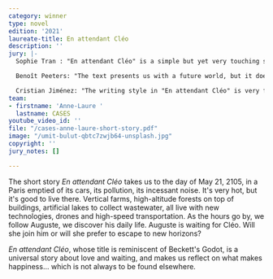 ```yaml
---
category: winner
type: novel
edition: '2021'
laureate-title: En attendant Cléo
description: ''
jury: |-
  Sophie Tran : "En attendant Cléo" is a simple but yet very touching story. It is about a man who is waiting for the woman he loves. It is not a new story, we have heard this story before, but it makes it very eternal and universal, and that is very touching for everybody I guess. The story also depicts a positive future, which is set in Paris in 2105. And what makes it positive is that though we have seemed to have adapted to climate change thanks to new technologies and thanks to various social upheavals, and though we also have an possibility to migrate, to flee, to explore a new land, there is a possibility also in the story that we might actually like to stay. And in the end it is a story that talks about what should be changed in the future but also what will remain in the future as a humanity, as a mankind."

  Benoît Peeters: "The text presents us with a future world, but it does not describe it in a way too heavy or too detailed. It makes us feel it, touch it, guess it through the actions of the characters, especially the main character. And the second quality is to have introduced a form of melancholy within this positive and happy future. To have said that even if the world changes, even if the social and political intentions change, even if the great climatic or other difficulties that we face today are overcome, human feelings will not change that much. And that the expectation of love, fear, a form of nostalgia or melancholy will always be there. And I think that's what gives this story its price, it's that it really takes us into a future that we believe in, because it remains a human future, a future where not everything is rosy. Because we know that, whatever innovations we may introduce, the worst utopia would be that of obligatory happiness for all. For that would be the extinction of those feelings, those dreams, those fantasies, which are the price of our lives."

  Cristian Jiménez: "The writing style in "En attendant Cléo" is very fresh and very direct. We don’t really have a lot of information about this relationship, just that it is a man waiting and clearly longing to meet with this woman. But what I find really interesting is the fact that maybe the world, the city, the planet that the story is setting is very different from what we live today, but despite all these changes we care a lot about what is happening there. And even if it’s not so dramatic, we really identify with this man. And it shows us that somehow, no matter how much things can change, and everyday life can be different, there is still something that is going to connect us with the people who are going to live in this new world in the future."
team:
- firstname: 'Anne-Laure '
  lastname: CASES
youtube_video_id: ''
file: "/cases-anne-laure-short-story.pdf"
image: "/umit-bulut-qbtc7zwjb64-unsplash.jpg"
copyright: ''
jury_notes: []

---
```

The short story _En attendant Cléo_ takes us to the day of May 21, 2105, in a Paris emptied of its cars, its pollution, its incessant noise. It's very hot, but it's good to live there. Vertical farms, high-altitude forests on top of buildings, artificial lakes to collect wastewater, all live with new technologies, drones and high-speed transportation. As the hours go by, we follow Auguste, we discover his daily life. Auguste is waiting for Cléo. Will she join him or will she prefer to escape to new horizons? 

_En attendant Cléo_, whose title is reminiscent of Beckett's Godot, is a universal story about love and waiting, and makes us reflect on what makes happiness... which is not always to be found elsewhere.